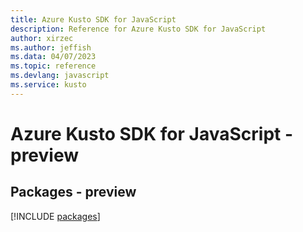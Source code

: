 ```yaml
---
title: Azure Kusto SDK for JavaScript
description: Reference for Azure Kusto SDK for JavaScript
author: xirzec
ms.author: jeffish
ms.data: 04/07/2023
ms.topic: reference
ms.devlang: javascript
ms.service: kusto
---
```

# Azure Kusto SDK for JavaScript - preview
## Packages - preview
[!INCLUDE [packages](kusto-index.md)]